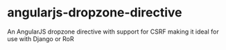 angularjs-dropzone-directive
============================

An AngularJS dropzone directive with support for CSRF making it ideal for use with Django or RoR
